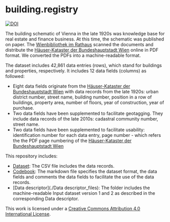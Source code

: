 # building.registry
[![DOI](https://zenodo.org/badge/261487353.svg)](https://zenodo.org/badge/latestdoi/261487353)

The building schematic of Vienna in the late 1920s was knowledge base for real estate and finance business. At this time, the schematic was published on paper. The  [Wienbibliothek im Rathaus](https://www.wienbibliothek.at/) scanned the documents and distribute the [Häuser-Kataster der Bundeshauptstadt Wien](www.permalink.obvsg.at/wbr/AC07637508) online in PDF format. We converted the PDFs into a machine-readable format.

The dataset includes 42,861 data entries (rows), which stand for buildings and properties, respectively. It includes 12 data fields (columns) as followed:

* Eight data fields originate from the [Häuser-Kataster der Bundeshauptstadt Wien](https://permalink.obvsg.at/wbr/AC07637508) with data records from the late 1920s: urban district number, street name, building number, position in a row of buildings, property area, number of floors, year of construction, year of purchase.
* Two data fields have been supplemented to facilitate geotagging. They include data records of the late 2010s: cadastral community number, street name.
* Two data fields have been supplemented to facilitate usability: identification number for each data entry, page number - which refers the the PDF page numbering of the [Häuser-Kataster der Bundeshauptstadt Wien](https://permalink.obvsg.at/wbr/AC07637508)


This repository includes:

* [Dataset](Dataset.csv): The CSV file includes the data records.
* [Codebook](Codebook.md): The markdown file specifies the dataset format, the data fields and comments the data fields to facilitate the use of the data records.
* [Data descriptor](./Data descriptor_files): The folder includes the machine-readable Input dataset version 1 and 2 as described in the corresponding Data descriptor.


This work is licensed under a [Creative Commons Attribution 4.0 International License](https://creativecommons.org/licenses/by/4.0/).
